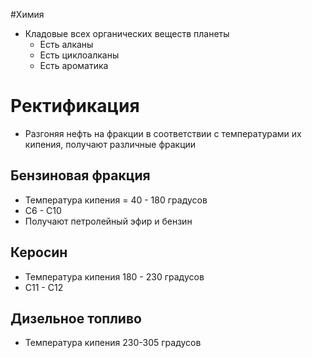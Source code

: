 #Химия 
 - Кладовые всех органических веществ планеты
	- Есть алканы
	- Есть циклоалканы
	- Есть ароматика
# Ректификация
- Разгоняя нефть на фракции в соответствии с температурами их кипения, получают различные фракции
## Бензиновая фракция
- Температура кипения = 40 - 180 градусов
- C6 - C10
- Получают петролейный эфир и бензин
## Керосин
- Температура кипения 180 - 230 градусов
- C11 - C12
## Дизельное топливо
- Температура кипения 230-305 градусов
